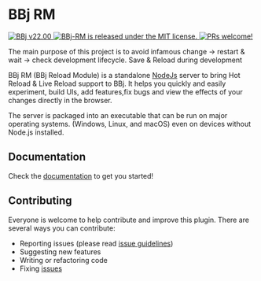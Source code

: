 # BBj RM

<p>
  <a href="http://www.basis.cloud/downloads">
    <img src="https://img.shields.io/badge/BBj-v22.00-blue" alt="BBj v22.00" />
  </a>
  <a href="https://github.com/hyyan/BBj-RM/blob/master/README.md">
    <img src="https://img.shields.io/badge/license-MIT-blue.svg" alt="BBj-RM is released under the MIT license." />
  </a>
  <a href="https://github.com/necolas/issue-guidelines/blob/master/CONTRIBUTING.md#pull-requests">
    <img src="https://img.shields.io/badge/PRs-welcome-brightgreen.svg" alt="PRs welcome!" />
  </a>
</p>

The main purpose of this project is to avoid infamous change -> restart & wait -> check development lifecycle. Save & Reload during development

BBj RM (BBj Reload Module) is a standalone [NodeJs](https://nodejs.org/en/) server to bring Hot Reload & Live Reload support to BBj. It helps you quickly and easily experiment, build UIs, add features,fix bugs and view the effects of your changes directly in the browser.

The server is packaged into an executable that can be run on major operating systems. (Windows, Linux, and macOS) even on devices without Node.js installed.

## Documentation

Check the [documentation](https://hyyan.github.io/BBj-RM) to get you started!

## Contributing

Everyone is welcome to help contribute and improve this plugin. There are several
ways you can contribute:

* Reporting issues (please read [issue guidelines](https://github.com/necolas/issue-guidelines))
* Suggesting new features
* Writing or refactoring code
* Fixing [issues](https://github.com/hyyan/BBj-RM//issue)